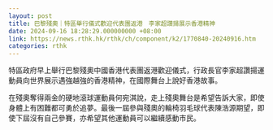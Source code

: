 ```yaml
---
layout: post
title: 巴黎殘奧｜特區舉行儀式歡迎代表團返港　李家超讚揚展示香港精神
date: 2024-09-16 18:28:29.000000000 +08:00
link: https://news.rthk.hk/rthk/ch/component/k2/1770840-20240916.htm
categories: rthk
---
```


特區政府早上舉行巴黎殘奧中國香港代表團返港歡迎儀式，行政長官李家超讚揚運動員向世界展示遇強越強的香港精神，在國際舞台上說好香港故事。

在殘奧奪得兩金的硬地滾球運動員何宛淇說，走上殘奧舞台是希望告訴大家，即使身體上有困難都可勇於追夢。最後一屆參與殘奧的輪椅羽毛球代表陳浩源期望，即使下屆沒有自己參賽，亦希望其他運動員可以繼續感動巿民。
